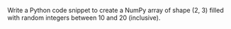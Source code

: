 Write a Python code snippet to create a NumPy array of shape (2, 3) filled with random integers between 10 and 20 (inclusive).